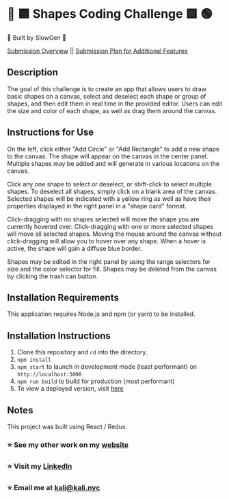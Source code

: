 # 🔴 🟦 Shapes Coding Challenge 🟨 🟢 #
🌟 Built by SlowGen 🌟

[Submission Overview](https://github.com/SlowGen/screentest/blob/main/OVERVIEW.md) || [Submission Plan for Additional Features](https://github.com/SlowGen/screentest/blob/main/PLAN_FOR_FEATURES.md)

##  Description ##

The goal of this challenge is to create an app that allows users to draw basic shapes on a canvas, select and deselect each shape or group of shapes, and then edit them in real time in the provided editor. Users can edit the size and color of each shape, as well as drag them around the canvas.

## Instructions for Use ##

On the left, click either "Add Circle" or "Add Rectangle" to add a new shape to the canvas.
The shape will appear on the canvas in the center panel. Multiple shapes may be added and will generate in various locations on the canvas. 

Click any one shape to select or deselect, or shift-click to select multiple shapes. To deselect all shapes, simply click on a blank area of the canvas. Selected shapes will be indicated with a yellow ring as well as have their properties displayed in the right panel in a "shape card" format.


Click-dragging with no shapes selected will move the shape you are currently hovered over.
Click-dragging with one or more selected shapes will move all selected shapes.
Moving the mouse around the canvas without click-dragging will allow you to hover over any shape. When a hover is active, the shape will gain a diffuse blue border.

Shapes may be edited in the right panel by using the range selectors for size and the color selector for fill. Shapes may be deleted from the canvas by clicking the trash can button.

## Installation Requirements ##

This application requires Node.js and npm (or yarn) to be installed.

## Installation Instructions ##

1. Clone this repository and `cd` into the directory.
2. `npm install`
3. `npm start` to launch in development mode (least performant) on `http://localhost:3000`
4. `npm run build` to build for production (most performant)
5. To view a deployed version, visit [here](https://screentest-d8a5d.web.app/)

## Notes ##

This project was built using React / Redux. 
### ⭐ See my other work on my [website](http://kali.nyc) ###
### ⭐ Visit my [LinkedIn](http://www.linkedin.com/in/kali-nfn) ###
### ⭐ Email me at kali@kali.nyc ###